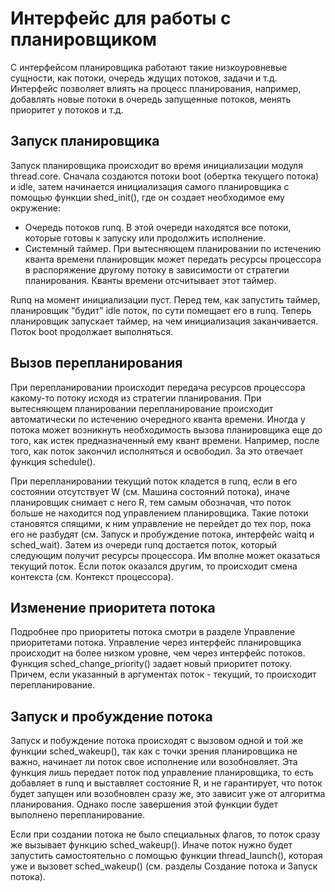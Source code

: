 # Интерфейс для работы с планировщиком #

С интерфейсом планировщика работают такие низкоуровневые сущности, как потоки, очередь ждущих потоков, задачи и т.д. Интерфейс позволяет влиять на процесс планирования, например, добавлять новые потоки в очередь запущенные потоков, менять приоритет у потоков и т.д.

## Запуск планировщика ##

Запуск планировщика происходит во время инициализации модуля thread.core. Сначала создаются потоки boot (обертка текущего потока) и idle, затем начинается инициализация самого планировщика с помощью функции shed\_init(), где он создает необходимое ему окружение:
  * Очередь потоков runq. В этой очереди находятся все потоки, которые готовы к запуску или продолжить исполнение.
  * Системный таймер. При вытесняющем планировании по истечению кванта времени планировщик может передать ресурсы процессора в распоряжение другому потоку в зависимости от стратегии планирования. Кванты времени отсчитывает этот таймер.

Runq на момент инициализации пуст. Перед тем, как запустить таймер, планировщик “будит” idle поток, по сути помещает его в runq. Теперь планировщик запускает таймер, на чем инициализация заканчивается. Поток boot продолжает выполняться.

## Вызов перепланирования ##
При перепланировании происходит передача ресурсов процессора какому-то потоку исходя из стратегии планирования. При вытесняющем планировании перепланирование происходит автоматически по истечению очередного кванта времени. Иногда у потока может возникнуть необходимость вызова планировщика еще до того, как истек предназначенный ему квант времени. Например, после того, как поток закончил исполняться и освободил. За это отвечает функция schedule().

При перепланировании текущий поток кладется в runq, если в его состоянии отсутствует W (см. Машина состояний потока), иначе планировщик снимает с него R, тем самым обозначая, что поток больше не находится под управлением планировщика. Такие потоки становятся спящими, к ним управление не перейдет до тех пор, пока его не разбудят (см. Запуск и пробуждение потока, интерфейс waitq и sched\_wait). Затем из очереди runq достается поток, который следующим получит ресурсы процессора. Им вполне может оказаться текущий поток. Если поток оказался другим, то происходит смена контекста (см. Контекст процессора).

## Изменение приоритета потока ##
Подробнее про приоритеты потока смотри в разделе Управление приоритетами потока. Управление через интерфейс планировщика происходит на более низком уровне, чем через интерфейс потоков. Функция sched\_change\_priority() задает новый приоритет потоку. Причем, если указанный в аргументах поток - текущий, то происходит перепланирование.

## Запуск и пробуждение потока ##
Запуск и побуждение потока происходят с вызовом одной и той же функции sched\_wakeup(), так как с точки зрения планировщика не важно, начинает ли поток свое исполнение или возобновляет. Эта функция лишь передает поток под управление планировщика, то есть добавляет в runq и выставляет состояние R, и не гарантирует, что поток будет запущен или возобновлен сразу же, это зависит уже от алгоритма планирования. Однако после завершения этой функции будет выполнено перепланирование.

Если при создании потока не было специальных флагов, то поток сразу же вызывает функцию sched\_wakeup(). Иначе поток нужно будет запустить самостоятельно с помощью функции thread\_launch(), которая уже и вызовет sched\_wakeup() (см. разделы Создание потока и Запуск потока).